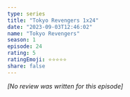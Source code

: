 ```yaml
---
type: series
title: "Tokyo Revengers 1x24"
date: "2023-09-03T12:46:02"
name: "Tokyo Revengers"
season: 1
episode: 24
rating: 5
ratingEmoji: ⭐️⭐️⭐️⭐️⭐️
share: false
---
```


_[No review was written for this episode]_
